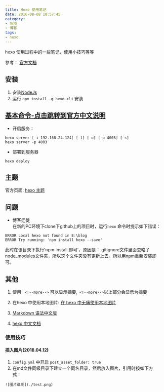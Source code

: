 ```yaml
---
title: Hexo 使用笔记
date: 2016-08-08 10:57:45
category: 
- 杂项
- 博客
tags:
- hexo
---
```


hexo 使用过程中的一些笔记，使用小技巧等等
<!--more-->

参考： [官方文档](https://hexo.io/zh-cn/docs/commands.html)

## 安装    
1. 安装[NodeJs](https://nodejs.org/zh-cn/)    
2. 运行    `npm install -g hexo-cli` 安装    

## [基本命令-点击跳转到官方中文说明](https://hexo.io/zh-cn/docs/commands.html)    
* 开启服务： 
```
hexo server [-i 192.168.24.124] [-l] [-o] [-p 4003] [-s]
hexo server -p 4003
```

* 部署到服务器    
```
hexo deploy
```

## 主题    
官方页面: [hexo 主题](https://hexo.io/themes/)


## 问题    
* 博客迁徙    
    在新的PC环境下clone下github上的项目时，运行`hexo` 命令时提示如下错误： 
```shell
ERROR Local hexo not found in E:\blog
ERROR Try running: 'npm install hexo --save'
```

此时在该目录下执行'npm install 即可'，原因是：.gitignore文件里面忽略了node_modules文件夹，所以这个文件夹没有更新上去。所以用npm重新安装即可。    

## 其他    

1. 使用 ``` <!--more-->``` 可以显示摘要,``` <!--more-->```以上部分会显示为摘要

2. 在hexo 中使用本地图片: [在 hexo 中无痛使用本地图片](http://www.tuicool.com/articles/umEBVfI)

3. [Markdown 语法中文版](http://www.appinn.com/markdown/)

4. [hexo 中文文档](https://hexo.io/zh-cn/docs/)


### 使用技巧
#### 插入图片(2018.04.12)    
1. `config.yml` 中开启 `post_asset_folder: true`
2. 在md文件同级目录下建立一个同名目录，然后放入图片，引用时按如下方式：
```
![图片说明](./test.png)
```